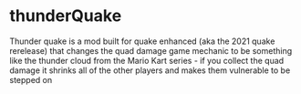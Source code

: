 # thunderQuake
Thunder quake is a mod built for quake enhanced (aka the 2021 quake rerelease) that changes the quad damage game mechanic to be something like the thunder cloud from the Mario Kart series - if you collect the quad damage it shrinks all of the other players and makes them vulnerable to be stepped on
